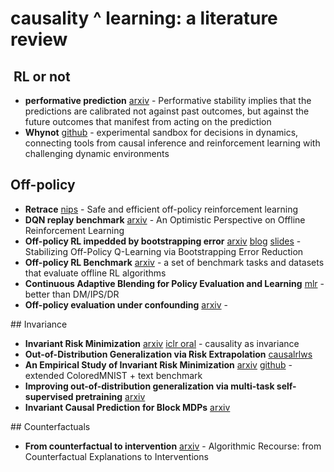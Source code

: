 # causality ^ learning: a literature review


##  RL or not

- **performative prediction** [arxiv](https://arxiv.org/abs/2002.06673) - Performative stability implies that the predictions are calibrated not against past outcomes, but against the future outcomes that manifest from acting on the prediction
- **Whynot** [github](https://github.com/zykls/whynot) - experimental sandbox for decisions in dynamics, connecting tools from causal inference and reinforcement learning with challenging dynamic environments


## Off-policy 

- **Retrace** [nips](http://papers.nips.cc/paper/6538-safe-and-efficient-off-policy-reinforcement-learning.pdf) - Safe and efficient off-policy reinforcement learning
- **DQN replay benchmark** [arxiv](https://arxiv.org/pdf/1907.04543v3.pdf) - An Optimistic Perspective on Offline Reinforcement Learning
- **Off-policy RL impedded by bootstrapping error** [arxiv](https://arxiv.org/abs/1906.00949) [blog](https://bair.berkeley.edu/blog/2019/12/05/bear/) [slides](https://sites.google.com/view/bear-off-policyrl) - Stabilizing Off-Policy Q-Learning via Bootstrapping Error Reduction
- **Off-policy RL Benchmark** [arxiv](https://arxiv.org/abs/2004.07219) - a set of benchmark tasks and datasets that evaluate offline RL algorithms
- **Continuous Adaptive Blending for Policy Evaluation and Learning** [mlr](http://proceedings.mlr.press/v97/su19a/su19a.pdf) - better than DM/IPS/DR
- **Off-policy evaluation under confounding** [arxiv](https://arxiv.org/abs/2003.05623) - 


## Invariance 
- **Invariant Risk Minimization** [arxiv](https://arxiv.org/abs/1907.02893) [iclr oral](https://youtube.videoken.com/embed/8UxS4ls6g1g?tocitem=2) - causality as invariance
- **Out-of-Distribution Generalization via Risk Extrapolation** [causalrlws](https://causalrlworkshop.github.io/pdf/CLDM_11.pdf) 
- **An Empirical Study of Invariant Risk Minimization** [arxiv](https://arxiv.org/abs/2004.05007) [github](https://github.com/kakaobrain/irm-empirical-study) - extended ColoredMNIST + text benchmark
- **Improving out-of-distribution generalization via multi-task self-supervised pretraining** [arxiv](https://arxiv.org/abs/2003.13525)
- **Invariant Causal Prediction for Block MDPs** [arxiv](https://arxiv.org/abs/2003.06016)

## Counterfactuals

- **From counterfactual to intervention** [arxiv](https://arxiv.org/abs/2002.06278v2) - Algorithmic Recourse: from Counterfactual Explanations to Interventions
